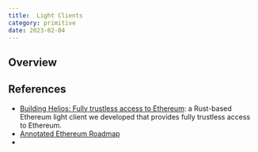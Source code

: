 ```yaml
---
title:  Light Clients
category: primitive
date: 2023-02-04
---
```


## Overview

## References

* [Building Helios: Fully trustless access to Ethereum](https://a16zcrypto.com/building-helios-ethereum-light-client/): a Rust-based Ethereum light client we developed that provides fully trustless access to Ethereum.
* [Annotated Ethereum Roadmap](https://notes.ethereum.org/@domothy/roadmap#Annotated-Ethereum-Roadmap)
*
